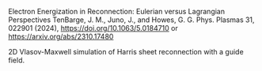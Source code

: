 Electron Energization in Reconnection: Eulerian versus Lagrangian Perspectives TenBarge, J. M., Juno, J., and Howes, G. G. Phys. Plasmas 31, 022901 (2024), https://doi.org/10.1063/5.0184710 or https://arxiv.org/abs/2310.17480

2D Vlasov-Maxwell simulation of Harris sheet reconnection with a guide field.
